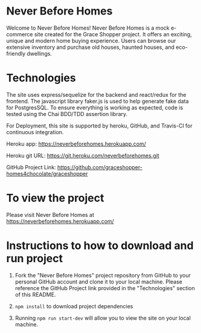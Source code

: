 # Never Before Homes

Welcome to Never Before Homes! Never Before Homes is a mock e-commerce site created for the Grace Shopper project. It offers an exciting, unique and modern home buying experience. Users can browse our extensive inventory and purchase old houses, haunted houses, and eco-friendly dwellings.

# Technologies

The site uses express/sequelize for the backend and react/redux for the frontend. The javascript library faker.js is used to help generate fake data for PostgresSQL. To ensure everything is working as expected, code is tested using the Chai BDD/TDD assertion library.

For Deployment, this site is supported by heroku, GitHub, and Travis-CI for continuous integration.

Heroku app: https://neverbeforehomes.herokuapp.com/

Heroku git URL: https://git.heroku.com/neverbeforehomes.git

GitHub Project Link: https://github.com/graceshopper-homes4chocolate/graceshopper

# To view the project

Please visit Never Before Homes at https://neverbeforehomes.herokuapp.com/

# Instructions to how to download and run project

1.  Fork the "Never Before Homes" project repository from GitHub to your personal GitHub account and clone it to your local machine. Please reference the GitHub Project link provided in the "Technologies" section of this README.

2.  `npm install` to download project dependencies

3.  Running `npm run start-dev` will allow you to view the site on your local machine.
